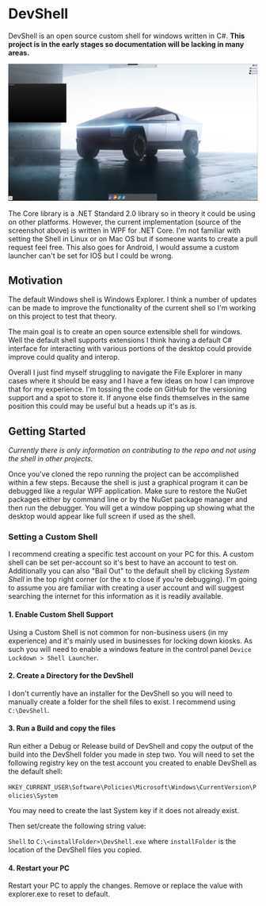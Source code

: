 # DevShell

DevShell is an open source custom shell for windows written in C#. **This project is in the early stages so documentation will be lacking in many areas.** 

![Example Desktop](docs/ExampleDesktop.png)

The Core library is a .NET Standard 2.0 library so in theory it could be using on other platforms. However, the current implementation (source of the screenshot above) is written in WPF for .NET Core. I'm not familiar with setting the Shell in Linux or on Mac OS but if someone wants to create a pull request feel free. This also goes for Android, I would assume a custom launcher can't be set for IOS but I could be wrong. 



## Motivation

The default Windows shell is Windows Explorer.  I think a number of updates can be made to improve the functionality of the current shell so I'm working on this project to test that theory.  

The main goal is to create an open source extensible shell for windows. Well the default shell supports extensions I think having a default C# interface for interacting with various portions of the desktop could provide improve could quality and interop. 

Overall I just find myself struggling to navigate the File Explorer in many cases where it should be easy and I have a few ideas on how I can improve that for my experience. I'm tossing the code on GitHub for the versioning support and a spot to store it. If anyone else finds themselves in the same position this could may be useful but a heads up it's as is.





## Getting Started

*Currently there is only information on contributing to the repo and not using the shell in other projects.*

Once you've cloned the repo running the project can be accomplished within a few steps. Because the shell is just a graphical program it can be debugged like a regular WPF application. Make sure to restore the NuGet packages either by command line or by the NuGet package manager and then run the debugger.  You will get a window popping up showing what the desktop would appear like full screen if used as the shell. 



### Setting a Custom Shell

I recommend creating a specific test account on your PC for this. A custom shell can be set per-account so it's best to have an account to test on. Additionally you can also "Bail Out" to the default shell by clicking *System Shell* in the top right corner (or the x to close if you're debugging). I'm going to assume you are familiar with creating a user account and will suggest searching the internet for this information as it is readily available.



#### 1. Enable Custom Shell Support

Using a Custom Shell is not common for non-business users (in my experience) and it's mainly used in businesses for locking down kiosks. As such you will need to enable a windows feature in the control panel  `Device Lockdown > Shell Launcher`.  

#### 2. Create a Directory for the DevShell

I don't currently have an installer for the DevShell so you will need to manually create a folder for the shell files to exist. I recommend using `C:\DevShell`. 

#### 3. Run a Build and copy the files

Run either a Debug or Release build of DevShell and copy the output of the build into the DevShell folder you made in step two. You will need to set the following registry key on the test account you created to enable DevShell as the default shell:

`HKEY_CURRENT_USER\Software\Policies\Microsoft\Windows\CurrentVersion\Policies\System`

You may need to create the last System key if it does not already exist. 

Then set/create the following string value:

`Shell` to `C:\<installFolder>\DevShell.exe` where `installFolder` is the location of the DevShell files you copied.



#### 4. Restart your PC

Restart your PC to apply the changes. Remove or replace the value with explorer.exe to reset to default.





